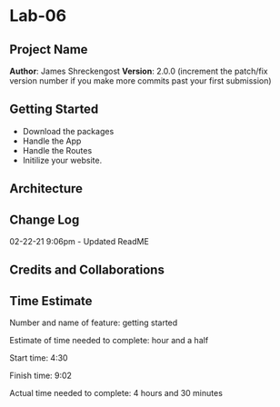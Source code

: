 # Lab-06
## Project Name

**Author**: James Shreckengost
**Version**: 2.0.0 (increment the patch/fix version number if you make more commits past your first submission)

## Getting Started
<!-- What are the steps that a user must take in order to build this app on their own machine and get it running? -->
- Download the packages
- Handle the App
- Handle the Routes
- Initilize your website.
## Architecture
<!-- Provide a detailed description of the application design. What technologies (languages, libraries, etc) you're using, and any other relevant design information. -->

## Change Log
02-22-21 9:06pm - Updated ReadME
<!-- Use this area to document the iterative changes made to your application as each feature is successfully implemented. Use time stamps. Here's an examples:
01-01-2001 4:59pm - Application now has a fully-functional express server, with a GET route for the location resource.
-->
## Credits and Collaborations

<!-- Give credit (and a link) to other people or resources that helped you build this application. -->


## Time Estimate
Number and name of feature: getting started

Estimate of time needed to complete: hour and a half

Start time: 4:30

Finish time: 9:02

Actual time needed to complete: 4 hours and 30 minutes
